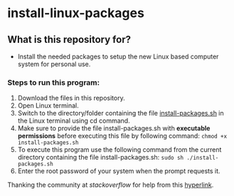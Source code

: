 # install-linux-packages

## What is this repository for?
- Install the needed packages to setup the new Linux based computer system for personal use.

### Steps to run this program:
1. Download the files in this repository.
1. Open Linux terminal.
1. Switch to the directory/folder containing the file [install-packages.sh](https://github.com/dhananjaym2/install-linux-packages/blob/master/install-packages.sh) in the Linux terminal using cd command.
1. Make sure to provide the file install-packages.sh with **executable permissions** before executing this file by following command: `chmod +x install-packages.sh`
1. To execute this program use the following command from the current directory containing the file install-packages.sh: `sudo sh ./install-packages.sh`
1. Enter the root password of your system when the prompt requests it.

Thanking the community at _stackoverflow_ for help from this [hyperlink](https://askubuntu.com/questions/519/how-do-i-write-an-application-install-shell-script).
